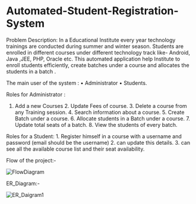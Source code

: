 # Automated-Student-Registration-System

Problem Description:
In a Educational Institute every year  technology trainings are conducted during summer and winter season. Students are enrolled in different courses under different technology track like- Android, Java ,JEE, PHP, Oracle etc. This automated application help Institute to enroll students efficiently, create batches under a course and allocates the students  in a batch . 


The main user of the system : 
•	Administrator 
•	Students.

Roles for Administrator :
1. Add a new Courses
             	2. Update Fees of course.
               	3. Delete  a course from any Training session.
               	4. Search information about a course.
                   5. Create Batch under a course.
                  6. Allocate students in a Batch under a course.
                 7. Update total seats of a batch.
                 8. View the students of every batch. 
                 
                 
Roles for a Student:
	1. Register himself in a course with a username and password (email should be the username)
	2. can update this details.
	3. can see all the available course list and their seat availability.


Flow of the project:-



![FlowDiagram](https://user-images.githubusercontent.com/105915562/208290552-abbad3cd-a538-4d45-a6fe-5b0e96668465.png)

ER_Diagram:-

![ER_Daigram1](https://user-images.githubusercontent.com/105915562/208309600-3fb83052-c3cc-49d2-9fc9-ee11aabd349a.png)

